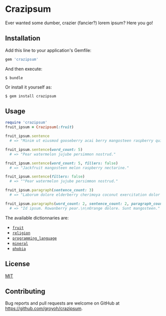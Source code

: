 # Crazipsum

Ever wanted some dumber, crazier (fancier?) lorem ipsum? Here you go!

## Installation

Add this line to your application's Gemfile:

```ruby
gem 'crazipsum'
```

And then execute:

    $ bundle

Or install it yourself as:

    $ gem install crazipsum

## Usage

```ruby
require 'crazipsum'
fruit_ipsum = Crazipsum(:fruit)

fruit_ipsum.sentence
  # => "Minim ut eiusmod gooseberry acai berry mangosteen raspberry quis rhubarb enim fig grape nulla duis."

fruit_ipsum.sentence(word_count: 5)
  # => "Pear watermelon jujube persimmon nostrud."

fruit_ipsum.sentence(word_count: 5, fillers: false)
  # => "Jackfruit mangosteen melon raspberry nectarine."

fruit_ipsum.sentence(fillers: false)
  # => ""Pear watermelon jujube persimmon nostrud."

fruit_ipsum.paragraph(sentence_count: 3)
  # => "Laborum dolore elderberry cherimoya coconut exercitation dolor banana fugiat watermelon passion fruit. Commodo ut id mollit non tangerine berry reprehenderit lingonberry tamarillo cupidatat kumquat quis. Raisin fig berry in sunt eu rhubarb."

fruit_ipsum.paragraphs(word_count: 2, sentence_count: 2, paragraph_count: 2)
  # => "Id ipsum. Rowanberry pear.\n\nOrange dolore. Sunt mangosteen."
```

The available dictionnaries are:
* [`fruit`](data/fruit.txt)
* [`religion`](data/religion.txt)
* [`programming_language`](data/programming_language.txt)
* [`mineral`](data/mineral.txt)
* [`phobia`](data/phobia.txt)

## License

[MIT](LICENSE.md)

## Contributing

Bug reports and pull requests are welcome on GitHub at https://github.com/groyoh/crazipsum.

